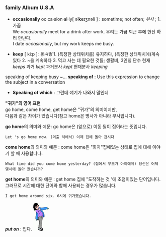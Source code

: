 ### family Album U.S.A
* __occasionally__ oc·ca·sion·al·ly[ əˈ**k**eɪʒnəli ]  : sometime; not often; *부사* ; 1. 가끔     
We _occasionally_ meet for a drink after work. 우리는 가끔 퇴근 후에 한잔 하러 만난다.    
I date _occasionally_, but my work keeps me busy.

* __keep__ [ kiːp ]: *동사형* 1.	(특정한 상태위치를) 유지하다, (특정한 상태위치에)계속 있다 2.	~을 계속하다 3.	먹고 사는 데 필요한 것들; 생활비,  3인칭 단수 현재 *keeps* 과거 *kept* 과거분사 *kept* 현재분사 *keeping*    

speaking of keeping busy ~...  __speaking of__ : Use this expression to change the subject in a conversation   
* __Speaking of which__ : 그런데 얘기가 나와서 말인데

__"귀가"의 영어 표현__   
go home, come home, get home은 "귀가"의 의미이지만,   
다음과 같은 차이가 있습니다(참고 home은 명사가 아니라 부사입니다).

**go home**의 의미와 예문: go home은 (앞으로) 이동 될이 집이라는 뜻입니다.
```
Let 's go home now. (외출 처에서) 이제 집에 돌아 갑시다
```

**come home**의 의미와 예문 : come home은 "화자"집에있는 상태로 집에 대해 이야기 할 때 사용합니다.
```
What time did you come home yesterday? (집에서 부모가 아이에게) 당신은 어제 몇시에 돌아 왔습니까?
```

**get home**의 의미와 예문 : get home 집에 "도착하는 것 '에 초점이있는 단어입니다. 그러므로 시간에 대한 단어와 함께 사용되는 경우가 많습니다.
```
I got home around six. 6시에 귀가했습니다.
```

***put on*** : 입다.
<img src="./put-on.jpg" width="10%" height="5%" alt="put on"></img>
